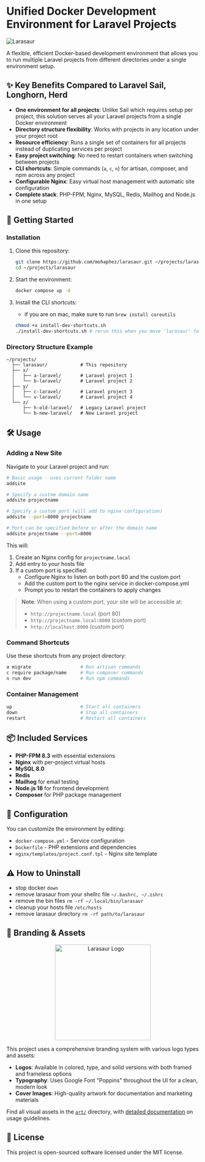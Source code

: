 # Unified Docker Development Environment for Laravel Projects

![Larasaur](art/cover/low-quality.png)

A flexible, efficient Docker-based development environment that allows you to run multiple Laravel projects from different directories under a single environment setup.

## ✨ Key Benefits Compared to Laravel Sail, Longhorn, Herd

- **One environment for all projects**: Unlike Sail which requires setup per project, this solution serves all your Laravel projects from a single Docker environment
- **Directory structure flexibility**: Works with projects in any location under your project root
- **Resource efficiency**: Runs a single set of containers for all projects instead of duplicating services per project
- **Easy project switching**: No need to restart containers when switching between projects
- **CLI shortcuts**: Simple commands (`a`, `c`, `n`) for artisan, composer, and npm across any project
- **Configurable Nginx**: Easy virtual host management with automatic site configuration
- **Complete stack**: PHP-FPM, Nginx, MySQL, Redis, Mailhog and Node.js in one setup

## 🚀 Getting Started

### Installation

1. Clone this repository:

   ```bash
   git clone https://github.com/mohaphez/larasaur.git ~/projects/larasaur
   cd ~/projects/larasaur
   ```

2. Start the environment:

   ```bash
   docker compose up -d
   ```

3. Install the CLI shortcuts:
   - if you are on mac, make sure to run `brew install coreutils`

   ```bash
   chmod +x install-dev-shortcuts.sh
   ./install-dev-shortcuts.sh # rerun this when you move 'larasaur' to a different directory
   ```

### Directory Structure Example

```
~/projects/
  ├── larasaur/            # This repository
  ├── x/
  │   ├── a-laravel/       # Laravel project 1
  │   └── b-laravel/       # Laravel project 2
  ├── y/
  │   ├── c-laravel/       # Laravel project 3
  │   └── v-laravel/       # Laravel project 4
  └── z/
      ├── h-old-laravel/   # Legacy Laravel project
      └── b-new-laravel/   # New Laravel project
```

## 🛠️ Usage

### Adding a New Site

Navigate to your Laravel project and run:

```bash
# Basic usage - uses current folder name
addsite

# Specify a custom domain name
addsite projectname

# Specify a custom port (will add to nginx configuration)
addsite --port=8000 projectname

# Port can be specified before or after the domain name
addsite projectname --port=8000
```

This will:
1. Create an Nginx config for `projectname.local`
2. Add entry to your hosts file
3. If a custom port is specified:
   - Configure Nginx to listen on both port 80 and the custom port
   - Add the custom port to the nginx service in docker-compose.yml
   - Prompt you to restart the containers to apply changes

> **Note**: When using a custom port, your site will be accessible at:
> - `http://projectname.local` (port 80)
> - `http://projectname.local:8000` (custom port)
> - `http://localhost:8000` (custom port)

### Command Shortcuts

Use these shortcuts from any project directory:

```bash
a migrate                  # Run artisan commands
c require package/name     # Run composer commands
n run dev                  # Run npm commands
```

### Container Management

```bash
up                         # Start all containers
down                       # Stop all containers
restart                    # Restart all containers
```

## 📦 Included Services

- **PHP-FPM 8.3** with essential extensions
- **Nginx** with per-project virtual hosts
- **MySQL 8.0**
- **Redis**
- **Mailhog** for email testing
- **Node.js 18** for frontend development
- **Composer** for PHP package management

## 🔧 Configuration

You can customize the environment by editing:

- `docker-compose.yml` - Service configuration
- `Dockerfile` - PHP extensions and dependencies
- `nginx/templates/project.conf.tpl` - Nginx site template

## ⚠️ How to Uninstall

- stop docker `down`
- remove larasaur from your shellrc file `~/.bashrc, ~/.zshrc`
- remove the bin files `rm -rf ~/.local/bin/larasaur`
- cleanup your hosts file `/etc/hosts`
- remove larasaur directory `rm -rf path/to/larasaur`

## 🎨 Branding & Assets

<p align="center">
  <img src="art/logo/colored/framed.svg" width="250" alt="Larasaur Logo">
</p>

This project uses a comprehensive branding system with various logo types and assets:

- **Logos**: Available in colored, type, and solid versions with both framed and frameless options
- **Typography**: Uses Google Font "Poppins" throughout the UI for a clean, modern look
- **Cover Images**: High-quality artwork for documentation and marketing materials

Find all visual assets in the [`art/`](art/) directory, with [detailed documentation](art/readme.md) on usage guidelines.

## 📄 License

This project is open-sourced software licensed under the MIT license.
